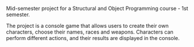 Mid-semester project for a Structural and Object Programming course - 1st semester.

The project is a console game that allows users to create their own characters, choose their names, races and weapons.
Characters can perform different actions, and their results are displayed in the console.
